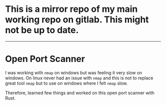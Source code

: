 # This is a mirror repo of my main working repo on gitlab. This might not be up to date.
---

# Open Port Scanner

I was working with `nmap` on windows but was feeling it very slow on windows. On linux never had an issue with `nmap` and this is not to replace great tool `nmap` but to use on windows where I felt `nmap` slow. 

Therefore, learned few things and worked on this open port scanner with Rust.
